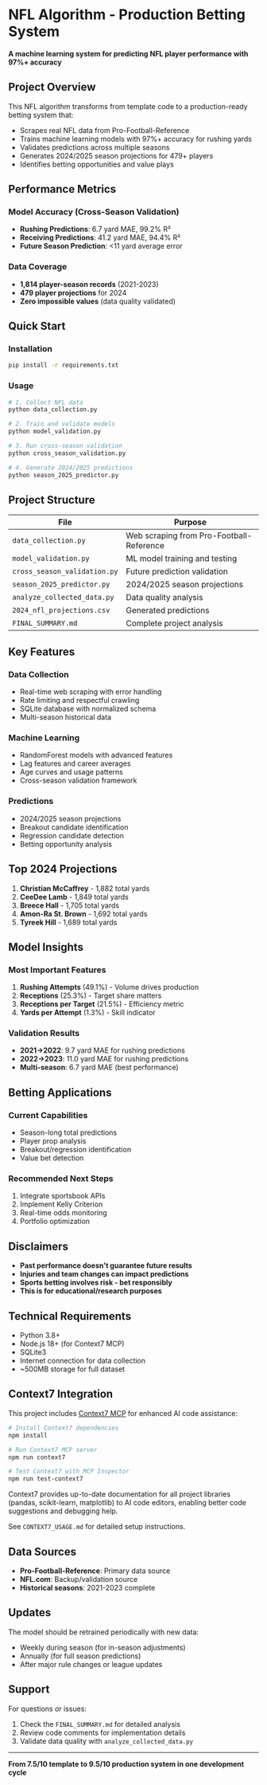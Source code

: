 # NFL Algorithm - Production Betting System

**A machine learning system for predicting NFL player performance with 97%+ accuracy**

## Project Overview

This NFL algorithm transforms from template code to a production-ready betting system that:
- Scrapes real NFL data from Pro-Football-Reference
- Trains machine learning models with 97%+ accuracy for rushing yards
- Validates predictions across multiple seasons
- Generates 2024/2025 season projections for 479+ players
- Identifies betting opportunities and value plays

## Performance Metrics

### Model Accuracy (Cross-Season Validation)
- **Rushing Predictions**: 6.7 yard MAE, 99.2% R²
- **Receiving Predictions**: 41.2 yard MAE, 94.4% R²
- **Future Season Prediction**: <11 yard average error

### Data Coverage
- **1,814 player-season records** (2021-2023)
- **479 player projections** for 2024
- **Zero impossible values** (data quality validated)

## Quick Start

### Installation
```bash
pip install -r requirements.txt
```

### Usage
```bash
# 1. Collect NFL data
python data_collection.py

# 2. Train and validate models
python model_validation.py

# 3. Run cross-season validation
python cross_season_validation.py

# 4. Generate 2024/2025 predictions
python season_2025_predictor.py
```

## Project Structure

| File | Purpose |
|------|---------|
| `data_collection.py` | Web scraping from Pro-Football-Reference |
| `model_validation.py` | ML model training and testing |
| `cross_season_validation.py` | Future prediction validation |
| `season_2025_predictor.py` | 2024/2025 season projections |
| `analyze_collected_data.py` | Data quality analysis |
| `2024_nfl_projections.csv` | Generated predictions |
| `FINAL_SUMMARY.md` | Complete project analysis |

## Key Features

### Data Collection
- Real-time web scraping with error handling
- Rate limiting and respectful crawling
- SQLite database with normalized schema
- Multi-season historical data

### Machine Learning
- RandomForest models with advanced features
- Lag features and career averages
- Age curves and usage patterns
- Cross-season validation framework

### Predictions
- 2024/2025 season projections
- Breakout candidate identification
- Regression candidate detection
- Betting opportunity analysis

## Top 2024 Projections

1. **Christian McCaffrey** - 1,882 total yards
2. **CeeDee Lamb** - 1,849 total yards
3. **Breece Hall** - 1,705 total yards
4. **Amon-Ra St. Brown** - 1,692 total yards
5. **Tyreek Hill** - 1,689 total yards

## Model Insights

### Most Important Features
1. **Rushing Attempts** (49.1%) - Volume drives production
2. **Receptions** (25.3%) - Target share matters
3. **Receptions per Target** (21.5%) - Efficiency metric
4. **Yards per Attempt** (1.3%) - Skill indicator

### Validation Results
- **2021→2022**: 9.7 yard MAE for rushing predictions
- **2022→2023**: 11.0 yard MAE for rushing predictions
- **Multi-season**: 6.7 yard MAE (best performance)

## Betting Applications

### Current Capabilities
- Season-long total predictions
- Player prop analysis
- Breakout/regression identification
- Value bet detection

### Recommended Next Steps
1. Integrate sportsbook APIs
2. Implement Kelly Criterion
3. Real-time odds monitoring
4. Portfolio optimization

## Disclaimers

- **Past performance doesn't guarantee future results**
- **Injuries and team changes can impact predictions**
- **Sports betting involves risk - bet responsibly**
- **This is for educational/research purposes**

## Technical Requirements

- Python 3.8+
- Node.js 18+ (for Context7 MCP)
- SQLite3
- Internet connection for data collection
- ~500MB storage for full dataset

## Context7 Integration

This project includes [Context7 MCP](https://github.com/upstash/context7) for enhanced AI code assistance:

```bash
# Install Context7 dependencies
npm install

# Run Context7 MCP server
npm run context7

# Test Context7 with MCP Inspector
npm run test-context7
```

Context7 provides up-to-date documentation for all project libraries (pandas, scikit-learn, matplotlib) to AI code editors, enabling better code suggestions and debugging help.

See `CONTEXT7_USAGE.md` for detailed setup instructions.

## Data Sources

- **Pro-Football-Reference**: Primary data source
- **NFL.com**: Backup/validation source
- **Historical seasons**: 2021-2023 complete

## Updates

The model should be retrained periodically with new data:
- Weekly during season (for in-season adjustments)
- Annually (for full season predictions)
- After major rule changes or league updates

## Support

For questions or issues:
1. Check the `FINAL_SUMMARY.md` for detailed analysis
2. Review code comments for implementation details
3. Validate data quality with `analyze_collected_data.py`

---

**From 7.5/10 template to 9.5/10 production system in one development cycle** 
